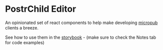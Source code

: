 # PostrChild Editor

An opinionated set of react components to help make developing [micropub](https://indieweb.org/micropub) clients a breeze.

See how to use them in the [storybook](https://grantcodes.github.io/postrchild-editor) - (make sure to check the Notes tab for code examples)

